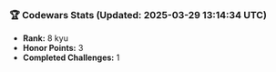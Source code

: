 ### 🏆 Codewars Stats (Updated: 2025-03-29 13:14:34 UTC)

- **Rank:** 8 kyu
- **Honor Points:** 3
- **Completed Challenges:** 1
